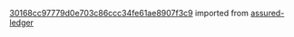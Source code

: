 [30168cc97779d0e703c86ccc34fe61ae8907f3c9](https://github.com/insolar/assured-ledger/commit/30168cc97779d0e703c86ccc34fe61ae8907f3c9) imported from [assured-ledger](https://github.com/insolar/assured-ledger)
